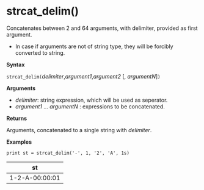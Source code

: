 # strcat_delim()

Concatenates between 2 and 64 arguments, with delimiter, provided as first argument.

 * In case if arguments are not of string type, they will be forcibly converted to string.

**Syntax**

`strcat_delim(`*delimiter*,*argument1*,*argument2* [, *argumentN*]`)`

**Arguments**

* *delimiter*: string expression, which will be used as seperator.
* *argument1* ... *argumentN* : expressions to be concatenated.

**Returns**

Arguments, concatenated to a single string with *delimiter*.

**Examples**

<!-- csl -->
```
print st = strcat_delim('-', 1, '2', 'A', 1s)

```

|st|
|---|
|1-2-A-00:00:01|
